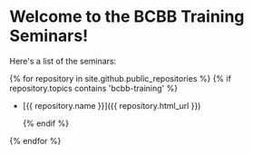 # Welcome to the BCBB Training Seminars!

Here's a list of the seminars:

{% for repository in site.github.public_repositories %}
  {% if repository.topics contains 'bcbb-training' %}
  - [{{ repository.name }}]({{ repository.html_url }})
	
	{% endif %}

{% endfor %}
